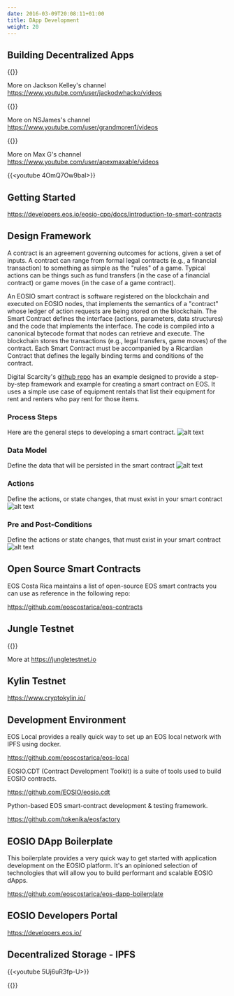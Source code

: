```yaml
---
date: 2016-03-09T20:08:11+01:00
title: DApp Development
weight: 20
---
```


## Building Decentralized Apps

{{<youtube DqbkxfUX5Kg>}}

More on Jackson Kelley's channel https://www.youtube.com/user/jackodwhacko/videos

{{<youtube EbWDHrm2ETY>}}

More on NSJames's channel https://www.youtube.com/user/grandmoren1/videos

{{<youtube J0SYv-GC3R0>}}

More on Max G's channel https://www.youtube.com/user/apexmaxable/videos

{{<youtube 4OmQ7Ow9baI>}}


## Getting Started 

https://developers.eos.io/eosio-cpp/docs/introduction-to-smart-contracts

## Design Framework 

A contract is an agreement governing outcomes for actions, given a set of inputs. A contract can range from formal legal contracts (e.g., a financial transaction) to something as simple as the "rules" of a game. Typical actions can be things such as fund transfers (in the case of a financial contract) or game moves (in the case of a game contract).

An EOSIO smart contract is software registered on the blockchain and executed on EOSIO nodes, that implements the semantics of a "contract" whose ledger of action requests are being stored on the blockchain. The Smart Contract defines the interface (actions, parameters, data structures) and the code that implements the interface. The code is compiled into a canonical bytecode format that nodes can retrieve and execute. The blockchain stores the transactions (e.g., legal transfers, game moves) of the contract. Each Smart Contract must be accompanied by a Ricardian Contract that defines the legally binding terms and conditions of the contract.

Digital Scarcity's [github repo](https://github.com/digital-scarcity/equiprental) has an example designed to provide a step-by-step framework and example for creating a smart contract on EOS. It uses a simple use case of equipment rentals that list their equipment for rent and renters who pay rent for those items.

### Process Steps
Here are the general steps to developing a smart contract.
![alt text](/images/contracts/steps.png "Steps")

### Data Model
Define the data that will be persisted in the smart contract
![alt text](/images/contracts/datamodel.png "Data Model")

### Actions
Define the actions, or state changes, that must exist in your smart contract
![alt text](/images/contracts/actions.png "Actions")

### Pre and Post-Conditions
Define the actions or state changes, that must exist in your smart contract
![alt text](/images/contracts/prepostconditions.png "Pre- and Post-Conditions")

## Open Source Smart Contracts 

EOS Costa Rica maintains a list of open-source EOS smart contracts you can use as reference in the following repo:

https://github.com/eoscostarica/eos-contracts

## Jungle Testnet
{{<youtube s3EM3Hw1S8I>}}

More at https://jungletestnet.io

## Kylin Testnet

https://www.cryptokylin.io/

## Development Environment

EOS Local provides a really quick way to set up an EOS local network with IPFS using docker.

https://github.com/eoscostarica/eos-local

EOSIO.CDT (Contract Development Toolkit) is a suite of tools used to build EOSIO contracts.

https://github.com/EOSIO/eosio.cdt 

Python-based EOS smart-contract development & testing framework.

https://github.com/tokenika/eosfactory

## EOSIO DApp Boilerplate

This boilerplate provides a very quick way to get started with application development on the EOSIO platform. It's an opinioned selection of technologies that will allow you to build performant and scalable EOSIO dApps.

https://github.com/eoscostarica/eos-dapp-boilerplate 

## EOSIO Developers Portal

https://developers.eos.io/

## Decentralized Storage - IPFS
{{<youtube 5Uj6uR3fp-U>}}

{{<youtube HUVmypx9HGI>}}
